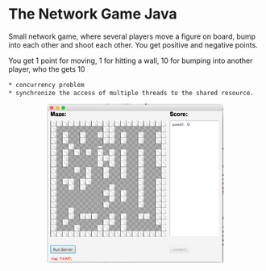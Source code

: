 # The Network Game Java

Small network game, where several players move a figure on board, bump into each other and shoot each other. You get positive and negative points.

You get 1 point for moving, ­1 for hitting a wall, 10 for bumping into another player, who the gets ­10

```
* concurrency problem 
* synchronize the access of multiple threads to the shared resource.
```
<p align="center">
  <img src="example.png" width="350"/>
</p>



